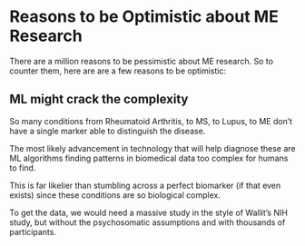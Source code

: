 # Reasons to be Optimistic about ME Research

There are a million reasons to be pessimistic about ME research. So to counter them, here are are a few reasons to be optimistic:

## ML might crack the complexity
So many conditions from Rheumatoid Arthritis, to MS, to Lupus, to ME don’t have a single marker able to distinguish the disease. 

The most likely advancement in technology that will help diagnose these are ML algorithms finding patterns in biomedical data too complex for humans to find.

This is far likelier than stumbling across a perfect biomarker (if that even exists) since these conditions are so biological complex. 

To get the data, we would need a massive study in the style of Wallit’s NIH study, but without the psychosomatic assumptions and with thousands of participants.